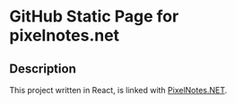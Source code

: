 # GitHub Static Page for pixelnotes.net 

## Description
This project written in React, is linked with [PixelNotes.NET](https://www.pixelnotes.net/).
